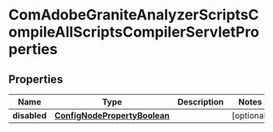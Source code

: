 

# ComAdobeGraniteAnalyzerScriptsCompileAllScriptsCompilerServletProperties

## Properties

Name | Type | Description | Notes
------------ | ------------- | ------------- | -------------
**disabled** | [**ConfigNodePropertyBoolean**](ConfigNodePropertyBoolean.md) |  |  [optional]



